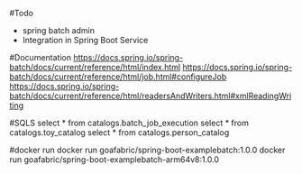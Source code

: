 #Todo

- spring batch admin
- Integration in Spring Boot Service

#Documentation
https://docs.spring.io/spring-batch/docs/current/reference/html/index.html
https://docs.spring.io/spring-batch/docs/current/reference/html/job.html#configureJob
https://docs.spring.io/spring-batch/docs/current/reference/html/readersAndWriters.html#xmlReadingWriting

#SQLS
select * from catalogs.batch_job_execution
select * from catalogs.toy_catalog
select * from catalogs.person_catalog

#docker run
docker run goafabric/spring-boot-examplebatch:1.0.0
docker run goafabric/spring-boot-examplebatch-arm64v8:1.0.0
